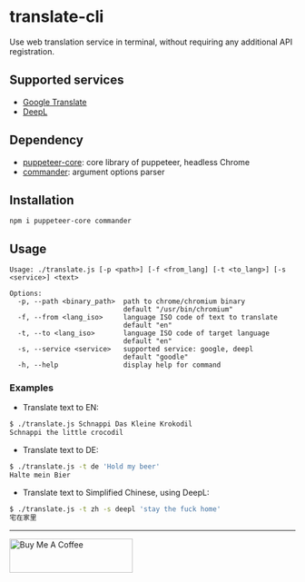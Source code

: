 # translate-cli

Use web translation service in terminal, without requiring any additional API registration.

## Supported services

- [Google Translate](https://translate.google.com/)
- [DeepL](https://www.deepl.com/translator)

## Dependency

- [puppeteer-core](https://github.com/puppeteer/puppeteer/): core library of puppeteer, headless Chrome
- [commander](https://github.com/tj/commander.js): argument options parser

## Installation

```
npm i puppeteer-core commander
```

## Usage

```
Usage: ./translate.js [-p <path>] [-f <from_lang] [-t <to_lang>] [-s <service>] <text>

Options:
  -p, --path <binary_path>  path to chrome/chromium binary
                            default "/usr/bin/chromium"
  -f, --from <lang_iso>     language ISO code of text to translate
                            default "en"
  -t, --to <lang_iso>       language ISO code of target language
                            default "en"
  -s, --service <service>   supported service: google, deepl
                            default "goodle"
  -h, --help                display help for command
```

### Examples

- Translate text to EN:

```bash
$ ./translate.js Schnappi Das Kleine Krokodil
Schnappi the little crocodil
```

- Translate text to DE:

```bash
$ ./translate.js -t de 'Hold my beer'
Halte mein Bier
```

- Translate text to Simplified Chinese, using DeepL:

```bash
$ ./translate.js -t zh -s deepl 'stay the fuck home'
宅在家里
```

---

<a href="https://www.buymeacoffee.com/kevcui" target="_blank"><img src="https://cdn.buymeacoffee.com/buttons/v2/default-orange.png" alt="Buy Me A Coffee" height="60px" width="217px"></a>
